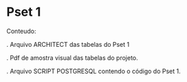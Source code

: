 # Pset 1

Conteudo:

. Arquivo ARCHITECT das tabelas do Pset 1

. Pdf de amostra visual das tabelas do projeto.

. Arquivo SCRIPT POSTGRESQL contendo o código do Pset 1.
